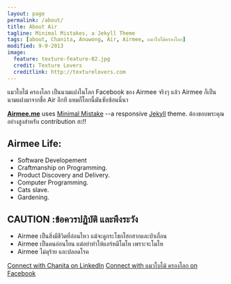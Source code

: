 ```yaml
---
layout: page
permalink: /about/
title: About Air
tagline: Minimal Mistakes, a Jekyll Theme
tags: [about, Chanita, Anuwong, Air, Airmee, แมวใบไม้ครองโลก]
modified: 9-9-2013
image:
  feature: texture-feature-02.jpg
  credit: Texture Lovers
  creditlink: http://texturelovers.com
---
```


แมวใบไม้ ครองโลก เป็นนามแฝงในโลก Facebook ของ Airmee  จริงๆ แล้ว Airmee ก็เป็นนามแฝงมาจากชื่อ Air อีกที
แหมก็โลกนี้มันซับซ้อนนี่นา     
  
  
[**Airmee.me**](http://airemee.me) uses [Minimal Mistake](http://mademistakes.com/articles/minimal-mistakes-jekyll-theme/) --a responsive [Jekyll](http://jekyllrb.com/) theme. ต้องขอบพระคุณอย่างสูงสำหรับ contribution ฮะ!!

## Airmee Life:

* Software Developement
* Craftmanship on Programming.
* Product Discovery and Delivery.
* Computer Programming.
* Cats slave.
* Gardening.

## CAUTION :ข้อควรปฏิบัติ และพึงระวัง

* Airmee เป็นสิ่งมีชีวิตที่อ่อนไหว แม้จะดูกระโชกโฮกฮากและป่าเถื่อน 
* Airmee เป็นคนอ่อนโยน แต่อย่าทำให้แอร์หมีโมโห เพราะจะโมโห
* Airmee ไม่ดุร้าย และปลอดโรค

<a markdown="0" href="http://linkedin.com/in/chanita" class="btn">Connect with Chanita on LinkedIn</a>
<a markdown="0" href="http://www.facebook.com/chanita.py" class="btn">Connect with แมวใบไม้ ครองโลก on Facebook</a>


